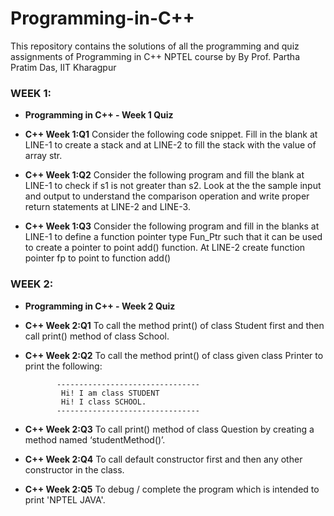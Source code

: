 # Programming-in-C++
This repository contains the solutions of all the programming and quiz assignments of Programming in C++ NPTEL course by By Prof. Partha Pratim Das, IIT Kharagpur

### WEEK 1:

 - **Programming in C++ - Week 1 Quiz**

 - **C++ Week 1:Q1** Consider the following code snippet. Fill in the blank at LINE-1 to create a stack and at LINE-2 to fill the stack with the value of array str.

 - **C++ Week 1:Q2** Consider the following program and fill the blank at LINE-1 to check if s1 is not greater than s2. Look at the the sample input and output to understand the comparison operation and write proper return statements at LINE-2 and LINE-3.

 - **C++ Week 1:Q3** Consider the following program and fill in the blanks at LINE-1 to define a function pointer type Fun_Ptr such that it can be used to create a pointer to point add() function. At LINE-2 create function pointer fp to point to function add()

### WEEK 2:

 - **Programming in C++ - Week 2  Quiz**

 - **C++ Week 2:Q1** To call the method  print() of class Student first and then call print() method of class School.


 - **C++ Week 2:Q2** To call the method  print() of class given class Printer to print the following:

              --------------------------------
               Hi! I am class STUDENT
               Hi! I class SCHOOL.
              --------------------------------

 - **C++ Week 2:Q3** To call print() method of class Question by creating a method named ‘studentMethod()’.

 - **C++ Week 2:Q4** To call default constructor first and then any other constructor in the class.

 - **C++ Week 2:Q5** To debug / complete the program which is intended to print 'NPTEL JAVA'.

